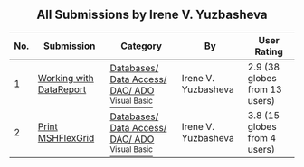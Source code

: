 ﻿<div align="center">

## All Submissions by Irene V\. Yuzbasheva

</div>

No.  | Submission | Category | By   | User Rating
---- | ---------- | -------- | ---- | -----------
1 | [Working with DataReport<br />](https://github.com/Planet-Source-Code/irene-v-yuzbasheva-working-with-datareport__1-27624) | [Databases/ Data Access/ DAO/ ADO<br /><sup>Visual Basic</sup>](../ByCategory/databases-data-access-dao-ado__1-6.md) | Irene V\. Yuzbasheva | 2.9 (38 globes from 13 users)
2 | [Print MSHFlexGrid<br />](https://github.com/Planet-Source-Code/irene-v-yuzbasheva-print-mshflexgrid__1-6504) | [Databases/ Data Access/ DAO/ ADO<br /><sup>Visual Basic</sup>](../ByCategory/databases-data-access-dao-ado__1-6.md) | Irene V\. Yuzbasheva | 3.8 (15 globes from 4 users)
